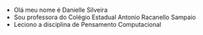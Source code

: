 - Olá meu nome é Danielle Silveira 
- Sou professora do Colégio Estadual Antonio Racanello Sampaio 
- Leciono a disciplina de Pensamento Computacional


<!---
dannysilveira/dannysilveira is a ✨ special ✨ repository because its `README.md` (this file) appears on your GitHub profile.
You can click the Preview link to take a look at your changes.
--->
